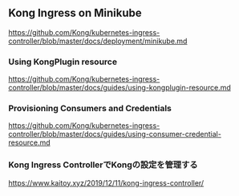 ## Kong Ingress on Minikube

https://github.com/Kong/kubernetes-ingress-controller/blob/master/docs/deployment/minikube.md

### Using KongPlugin resource

https://github.com/Kong/kubernetes-ingress-controller/blob/master/docs/guides/using-kongplugin-resource.md

### Provisioning Consumers and Credentials
https://github.com/Kong/kubernetes-ingress-controller/blob/master/docs/guides/using-consumer-credential-resource.md

### Kong Ingress ControllerでKongの設定を管理する
https://www.kaitoy.xyz/2019/12/11/kong-ingress-controller/
